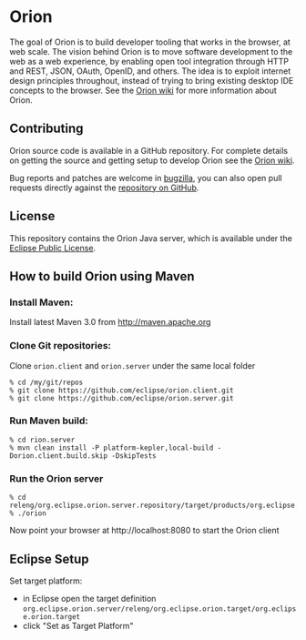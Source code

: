 Orion
======

The goal of Orion is to build developer tooling that works in the browser, at web scale.
The vision behind Orion is to move software development to the web as a web experience, by
enabling open tool integration through HTTP and REST, JSON, OAuth, OpenID, and others.
The idea is to exploit internet design principles throughout, instead of trying to bring
existing desktop IDE concepts to the browser. See the [Orion wiki](http://wiki.eclipse.org/Orion) for more
information about Orion.

Contributing
------------

Orion source code is available in a GitHub repository. For complete details on getting the source and getting setup to develop Orion see the [Orion wiki](http://wiki.eclipse.org/Orion/Getting_the_source).

Bug reports and patches are welcome in [bugzilla](https://bugs.eclipse.org/bugs/enter_bug.cgi?product=Orion), you can also open pull requests directly against the [repository on GitHub](https://github.com/eclipse/orion.server).

License
-------

This repository contains the Orion Java server, which is available under the [Eclipse Public License](http://www.eclipse.org/legal/epl-v10.html).

How to build Orion using Maven
------------------------------

### Install Maven:

Install latest Maven 3.0 from http://maven.apache.org

### Clone Git repositories:

Clone `orion.client` and `orion.server` under the same local folder

```
% cd /my/git/repos
% git clone https://github.com/eclipse/orion.client.git
% git clone https://github.com/eclipse/orion.server.git
```

### Run Maven build:
```
% cd rion.server
% mvn clean install -P platform-kepler,local-build -Dorion.client.build.skip -DskipTests
```

### Run the Orion server
```
% cd releng/org.eclipse.orion.server.repository/target/products/org.eclipse.orion/linux/gtk/x86_64/eclipse/
% ./orion
```

Now point your browser at http://localhost:8080 to start the Orion client

Eclipse Setup
-------------

Set target platform:
- in Eclipse open the target definition `org.eclipse.orion.server/releng/org.eclipse.orion.target/org.eclipse.orion.target`
- click "Set as Target Platform"


